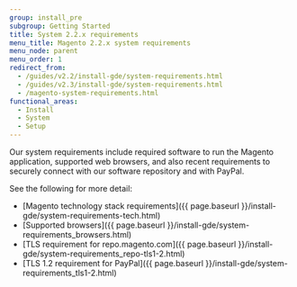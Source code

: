 ```yaml
---
group: install_pre
subgroup: Getting Started
title: System 2.2.x requirements
menu_title: Magento 2.2.x system requirements
menu_node: parent
menu_order: 1
redirect_from:
  - /guides/v2.2/install-gde/system-requirements.html
  - /guides/v2.3/install-gde/system-requirements.html
  - /magento-system-requirements.html
functional_areas:
  - Install
  - System
  - Setup
---
```


Our system requirements include required software to run the Magento application, supported web browsers, and also recent requirements to securely connect with our software repository and with PayPal.

See the following for more detail:

*	[Magento technology stack requirements]({{ page.baseurl }}/install-gde/system-requirements-tech.html)
*	[Supported browsers]({{ page.baseurl }}/install-gde/system-requirements_browsers.html)
*	[TLS requirement for repo.magento.com]({{ page.baseurl }}/install-gde/system-requirements_repo-tls1-2.html)
*	[TLS 1.2 requirement for PayPal]({{ page.baseurl }}/install-gde/system-requirements_tls1-2.html)
